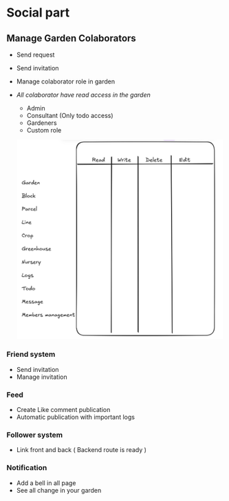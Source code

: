 # Social part


## Manage Garden Colaborators

- Send request
- Send invitation
- Manage colaborator role in garden
- *All colaborator have read access in the garden*
    - Admin
    - Consultant (Only todo access)
    - Gardeners
    - Custom role

    ![CustomRoleTable](./ReadMeImage/CustomRoleTable.png)

### Friend system
- Send invitation
- Manage invitation

### Feed
- Create Like comment publication
- Automatic publication with important logs

### Follower system
- Link front and back ( Backend route is ready )

### Notification
- Add a bell in all page
- See all change in your garden
